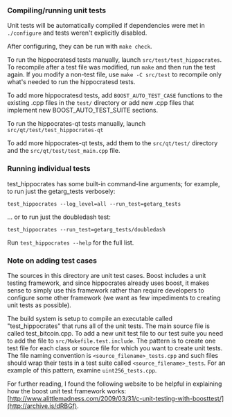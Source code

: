 ### Compiling/running unit tests

Unit tests will be automatically compiled if dependencies were met in `./configure`
and tests weren't explicitly disabled.

After configuring, they can be run with `make check`.

To run the hippocratesd tests manually, launch `src/test/test_hippocrates`. To recompile
after a test file was modified, run `make` and then run the test again. If you
modify a non-test file, use `make -C src/test` to recompile only what's needed
to run the hippocratesd tests.

To add more hippocratesd tests, add `BOOST_AUTO_TEST_CASE` functions to the existing
.cpp files in the `test/` directory or add new .cpp files that
implement new BOOST_AUTO_TEST_SUITE sections.

To run the hippocrates-qt tests manually, launch `src/qt/test/test_hippocrates-qt`

To add more hippocrates-qt tests, add them to the `src/qt/test/` directory and
the `src/qt/test/test_main.cpp` file.

### Running individual tests

test_hippocrates has some built-in command-line arguments; for
example, to run just the getarg_tests verbosely:

    test_hippocrates --log_level=all --run_test=getarg_tests

... or to run just the doubledash test:

    test_hippocrates --run_test=getarg_tests/doubledash

Run `test_hippocrates --help` for the full list.

### Note on adding test cases

The sources in this directory are unit test cases.  Boost includes a
unit testing framework, and since hippocrates already uses boost, it makes
sense to simply use this framework rather than require developers to
configure some other framework (we want as few impediments to creating
unit tests as possible).

The build system is setup to compile an executable called "test_hippocrates"
that runs all of the unit tests.  The main source file is called
test_bitcoin.cpp. To add a new unit test file to our test suite you need
to add the file to `src/Makefile.test.include`. The pattern is to create
one test file for each class or source file for which you want to create
unit tests.  The file naming convention is `<source_filename>_tests.cpp`
and such files should wrap their tests in a test suite
called `<source_filename>_tests`. For an example of this pattern,
examine `uint256_tests.cpp`.

For further reading, I found the following website to be helpful in
explaining how the boost unit test framework works:
[http://www.alittlemadness.com/2009/03/31/c-unit-testing-with-boosttest/](http://archive.is/dRBGf).
